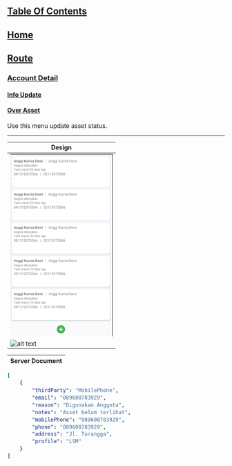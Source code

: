 ## [Table Of Contents](https://github.com/diohlicious/collection-management-app/blob/master/Doc/Table-Of-Contents.md)
## [Home](https://github.com/diohlicious/collection-management-app/blob/master/Doc/menu.md)
## [Route](https://github.com/diohlicious/collection-management-app/blob/master/Doc/Route.md)
### [Account Detail](https://github.com/diohlicious/collection-management-app/blob/master/Doc/Route/Account-Detail.md)
#### [Info Update](https://github.com/diohlicious/collection-management-app/blob/master/Doc/Route/Info-Upd.md)
#### [Over Asset](Over-Asset.md)
Use this menu update asset status.
___
|Design
|--|
|![alt text](https://github.com/diohlicious/collection-management-app/blob/master/Doc/Images/Screenshot_20200822_144252.png "Over Asset List")
|![alt text](https://github.com/diohlicious/collection-management-app/blob/master/Doc/Images/Screenshot_20200822_144419.png "Over Asset Add")

|Server Document
|--|
```yaml
[
    {
        "thirdParty": "MobilePhone",
        "email": "089608783929",
        "reason": "Digunakan Anggota",
        "notes": "Asset belum terlihat",
        "mobilePhone": "089608783929",
        "phone": "089608783929",
        "address": "Jl. Turangga",
        "profile": "LSM"
    }
]
```

